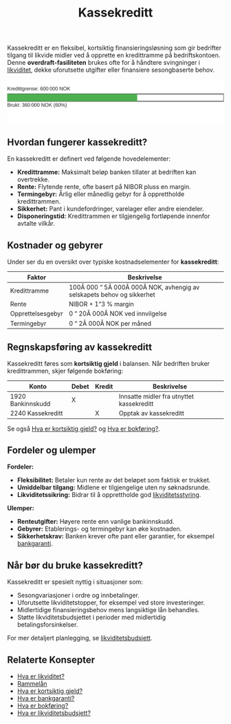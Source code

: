 ﻿---
title: "Kassekreditt"
seoTitle: "Kassekreditt"
description: 'Kassekreditt er en fleksibel, kortsiktig finansieringsløsning som gir bedrifter tilgang til likvide midler ved å opprette en kredittramme på bedriftskontoen....'
---

Kassekreditt er en fleksibel, kortsiktig finansieringsløsning som gir bedrifter tilgang til likvide midler ved å opprette en kredittramme på bedriftskontoen. Denne **overdraft-fasiliteten** brukes ofte for å håndtere svingninger i [likviditet](/blogs/regnskap/hva-er-likviditet "Hva er Likviditet? Komplett Guide til Likviditet og Likviditetsstyring"), dekke uforutsette utgifter eller finansiere sesongbaserte behov.

![Illustrasjon av kassekreditt](kassekreditt-utilization.svg)

## Hvordan fungerer kassekreditt?

En kassekreditt er definert ved følgende hovedelementer:

* **Kredittramme:** Maksimalt beløp banken tillater at bedriften kan overtrekke.
* **Rente:** Flytende rente, ofte basert på NIBOR pluss en margin.
* **Termingebyr:** Årlig eller månedlig gebyr for å opprettholde kredittrammen.
* **Sikkerhet:** Pant i kundefordringer, varelager eller andre eiendeler.
* **Disponeringstid:** Kredittrammen er tilgjengelig fortløpende innenfor avtalte vilkår.

## Kostnader og gebyrer

Under ser du en oversikt over typiske kostnadselementer for **kassekreditt**:

| **Faktor**          | **Beskrivelse**                                                |
|---------------------|----------------------------------------------------------------|
| Kredittramme        | 100Â 000 “ 5Â 000Â 000Â NOK, avhengig av selskapets behov og sikkerhet |
| Rente               | NIBOR + 1“3 % margin                                            |
| Opprettelsesgebyr   | 0 “ 20Â 000Â NOK ved innvilgelse                                  |
| Termingebyr         | 0 “ 2Â 000Â NOK per måned                                        |

## Regnskapsføring av kassekreditt

Kassekreditt føres som **kortsiktig gjeld** i balansen. Når bedriften bruker kredittrammen, skjer følgende bokføring:

| **Konto**                 | **Debet** | **Kredit** | **Beskrivelse**                           |
|---------------------------|-----------|------------|-------------------------------------------|
| 1920 Bankinnskudd         | X         |            | Innsatte midler fra utnyttet kassekreditt |
| 2240 Kassekreditt         |           | X          | Opptak av kassekreditt                    |

Se også [Hva er kortsiktig gjeld?](/blogs/regnskap/kortsiktig-gjeld "Hva er Kortsiktig Gjeld? Komplett Guide til Gjeldskategorier") og [Hva er bokføring?](/blogs/regnskap/hva-er-bokforing "Hva er Bokføring? Komplett Guide til Regnskapsføring og Bokføringsregler").

## Fordeler og ulemper

**Fordeler:**

* **Fleksibilitet:** Betaler kun rente av det beløpet som faktisk er trukket.
* **Umiddelbar tilgang:** Midlene er tilgjengelige uten ny søknadsrunde.
* **Likviditetssikring:** Bidrar til å opprettholde god [likviditetsstyring](/blogs/regnskap/hva-er-likviditetsstyring "Hva er Likviditetsstyring? Komplett Guide til Likviditetsstyring").

**Ulemper:**

* **Renteutgifter:** Høyere rente enn vanlige bankinnskudd.
* **Gebyrer:** Etablerings- og termingebyr kan øke kostnaden.
* **Sikkerhetskrav:** Banken krever ofte pant eller garantier, for eksempel [bankgaranti](/blogs/regnskap/bankgaranti "Bankgaranti - Guide til Sikkerhetsstillelse").

## Når bør du bruke kassekreditt?

Kassekreditt er spesielt nyttig i situasjoner som:

* Sesongvariasjoner i ordre og innbetalinger.
* Uforutsette likviditetstopper, for eksempel ved store investeringer.
* Midlertidige finansieringsbehov mens langsiktige lån behandles.
* Støtte likviditetsbudsjettet i perioder med midlertidig betalingsforsinkelser.

For mer detaljert planlegging, se [likviditetsbudsjett](/blogs/regnskap/likviditetsbudsjett "Likviditetsbudsjett - Slik lager du et nøyaktig likviditetsregnskap").

## Relaterte Konsepter

* [Hva er likviditet?](/blogs/regnskap/hva-er-likviditet "Hva er Likviditet? Komplett Guide til Likviditet og Likviditetsstyring")
* [Rammelån](/blogs/regnskap/rammelan "Rammelån: Fleksibelt rammefinansiering for Norske Bedrifter")
* [Hva er kortsiktig gjeld?](/blogs/regnskap/kortsiktig-gjeld "Hva er Kortsiktig Gjeld? Komplett Guide til Gjeldskategorier")
* [Hva er bankgaranti?](/blogs/regnskap/bankgaranti "Bankgaranti - Guide til Sikkerhetsstillelse")
* [Hva er bokføring?](/blogs/regnskap/hva-er-bokforing "Hva er Bokføring? Komplett Guide til Regnskapsføring og Bokføringsregler")
* [Hva er likviditetsbudsjett?](/blogs/regnskap/likviditetsbudsjett "Likviditetsbudsjett - Slik lager du et nøyaktig likviditetsregnskap")










